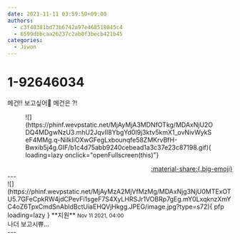 ```yaml
---
date: 2021-11-11 03:59:50+09:00
authors:
  - c3f40381bd73b6742a97e468518045c4
  - 6599dbbcaa26237c2ab0f3becb421b45
categories:
  - Jiwon
---
```


# 1-92646034

<div class="post-container" markdown="1">
<div class="content-container md-sidebar__scrollwrap" markdown="1">

메건!! 보고싶어🥺 메건은 ?!
<figure markdown="1">
![](https://phinf.wevpstatic.net/MjAyMjA3MDNfOTkg/MDAxNjU2ODQ4MDgwNzU3.mhU2JqvII8YbgYd0l9j3ktv5kmX1_ovNivWykSeF4MMg.q-NiIkIiOXwGFegLxbounqfe58ZMKrvBfH-Bwxib5j4g.GIF/b1c4d75abb9240cebead1a3c37e23c87198.gif){ loading=lazy onclick="openFullscreen(this)"}
</figure>


</div>
</div>

<div style="text-align: right;" markdown="1">
<a href="https://weverse.io/fromis9/fanpost/1-92646034" style="text-align: right;">:material-share:{.big-emoji}</a>
</div>
---

<div class="comments-container md-sidebar__scrollwrap" markdown="1">
<div class="comment" markdown="1">
<div class='id-container' markdown="1">
![](https://phinf.wevpstatic.net/MjAyMzA2MjVfMzMg/MDAxNjg3NjU0MTExOTU5.7GFeCpkRW4jdCPevFi1sgeF7S4XyLHRSJr1VOBRp7gEg.mY0LxqknzXmYC4oZ6TpxCmdSnAbldBctUiaEHQVjHkgg.JPEG/image.jpg?type=s72){ pfp loading=lazy }
**<span class="artist">지원</span>** <small>Nov 11 2021, 04:00</small><br>
</div>
<div class='comment-body' markdown="1">
나더 보고시쀼...
</div>
</div>
</div>
---

